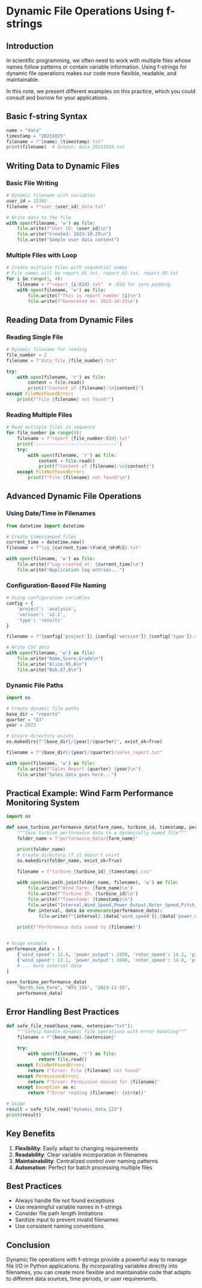# Dynamic File Operations Using f-strings

## Introduction

In scientific programming, we often need to work with multiple files whose names follow patterns or contain variable information. Using f-strings for dynamic file operations makes our code more flexible, readable, and maintainable.

In this note, we present different examples on this practice, which you could consult and borrow for your applications.

## Basic f-string Syntax
```python
name = "data"
timestamp = "20231025"
filename = f"{name}_{timestamp}.txt"
print(filename)  # Output: data_20231025.txt
```

## Writing Data to Dynamic Files

### Basic File Writing

```python
# Dynamic filename with variables
user_id = 12345
filename = f"user_{user_id}_data.txt"

# Write data to the file
with open(filename, 'w') as file:
    file.write(f"User ID: {user_id}\n")
    file.write("Created: 2023-10-25\n")
    file.write("Sample user data content")
```

### Multiple Files with Loop

```python
# Create multiple files with sequential names
# File names will be report_01.txt, report_02.txt, report_03.txt
for i in range(1, 4):
    filename = f"report_{i:02d}.txt"  # :02d for zero-padding
    with open(filename, 'w') as file:
        file.write(f"This is report number {i}\n")
        file.write(f"Generated on: 2023-10-25\n")
```

## Reading Data from Dynamic Files

### Reading Single File

```python
# Dynamic filename for reading
file_number = 2
filename = f"data_file_{file_number}.txt"

try:
    with open(filename, 'r') as file:
        content = file.read()
        print(f"Content of {filename}:\n{content}")
except FileNotFoundError:
    print(f"File {filename} not found!")
```

### Reading Multiple Files

```python
# Read multiple files in sequence
for file_number in range(4):
    filename = f"report_{file_number:02d}.txt"
    print('------------------------------')
    try:
        with open(filename, 'r') as file:
            content = file.read()
            print(f"Content of {filename}:\n{content}")
    except FileNotFoundError:
        print(f"File {filename} not found!\n")
```

## Advanced Dynamic File Operations

### Using Date/Time in Filenames

```python
from datetime import datetime

# Create timestamped files
current_time = datetime.now()
filename = f"log_{current_time:%Y%m%d_%H%M%S}.txt"

with open(filename, 'w') as file:
    file.write(f"Log created at: {current_time}\n")
    file.write("Application log entries...")
```

### Configuration-Based File Naming

```python
# Using configuration variables
config = {
    'project': 'analysis',
    'version': 'v2.1',
    'type': 'results'
}

filename = f"{config['project']}_{config['version']}_{config['type']}.csv"

# Write CSV data
with open(filename, 'w') as file:
    file.write("Name,Score,Grade\n")
    file.write("Alice,95,A\n")
    file.write("Bob,87,B\n")
```

### Dynamic File Paths

```python
import os

# Create dynamic file paths
base_dir = "reports"
quarter = "Q3"
year = 2023

# Ensure directory exists
os.makedirs(f"{base_dir}/{year}/{quarter}", exist_ok=True)

filename = f"{base_dir}/{year}/{quarter}/sales_report.txt"

with open(filename, 'w') as file:
    file.write(f"Sales Report {quarter} {year}\n")
    file.write("Sales data goes here...")
```

## Practical Example: Wind Farm Performance Monitoring System

```python
import os 

def save_turbine_performance_data(farm_name, turbine_id, timestamp, performance_data):
    """Save turbine performance data to a dynamically named file"""
    folder_name = f"performance_data/{farm_name}"

    print(folder_name)
    # Create directory if it doesn't exist
    os.makedirs(folder_name, exist_ok=True)

    filename = f"turbine_{turbine_id}_{timestamp}.csv"
    
    with open(os.path.join(folder_name, filename), 'w') as file:
        file.write(f"Wind Farm: {farm_name}\n")
        file.write(f"Turbine ID: {turbine_id}\n")
        file.write(f"Timestamp: {timestamp}\n")
        file.write("Interval,Wind_Speed,Power_Output,Rotor_Speed,Pitch_Angle\n")
        for interval, data in enumerate(performance_data):
            file.write(f"{interval},{data['wind_speed']},{data['power_output']},{data['rotor_speed']},{data['pitch_angle']}\n")
    
    print(f"Performance data saved to {filename}")


# Usage example
performance_data = [
    {'wind_speed': 12.4, 'power_output': 2450, 'rotor_speed': 14.2, 'pitch_angle': 2.1},
    {'wind_speed': 13.1, 'power_output': 2680, 'rotor_speed': 14.8, 'pitch_angle': 1.8},
    # ... more interval data
]

save_turbine_performance_data(
    "North_Sea_Farm", "WTG_156", "2023-11-15", 
    performance_data)
```

## Error Handling Best Practices

```python
def safe_file_read(base_name, extension="txt"):
    """Safely handle dynamic file operations with error handling"""
    filename = f"{base_name}.{extension}"
    
    try:
        with open(filename, 'r') as file:
            return file.read()
    except FileNotFoundError:
        return f"Error: File {filename} not found"
    except PermissionError:
        return f"Error: Permission denied for {filename}"
    except Exception as e:
        return f"Error reading {filename}: {str(e)}"

# Usage
result = safe_file_read("dynamic_data_123")
print(result)
```

## Key Benefits

1. **Flexibility**: Easily adapt to changing requirements
2. **Readability**: Clear variable incorporation in filenames
3. **Maintainability**: Centralized control over naming patterns
4. **Automation**: Perfect for batch processing multiple files

## Best Practices

- Always handle file not found exceptions
- Use meaningful variable names in f-strings
- Consider file path length limitations
- Sanitize input to prevent invalid filenames
- Use consistent naming conventions

## Conclusion

Dynamic file operations with f-strings provide a powerful way to manage file I/O in Python applications. By incorporating variables directly into filenames, you can create more flexible and maintainable code that adapts to different data sources, time periods, or user requirements.